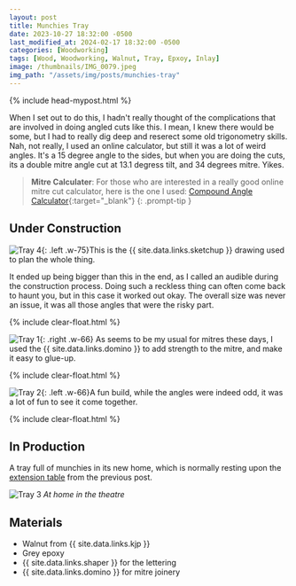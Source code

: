 ```yaml
---
layout: post
title: Munchies Tray
date: 2023-10-27 18:32:00 -0500
last_modified_at: 2024-02-17 18:32:00 -0500
categories: [Woodworking]
tags: [Wood, Woodworking, Walnut, Tray, Epxoy, Inlay]
image: /thumbnails/IMG_0079.jpeg
img_path: "/assets/img/posts/munchies-tray"
---
```

{% include head-mypost.html %}

When I set out to do this, I hadn't really thought of the complications that are involved in doing angled cuts like this. I mean, I knew there would be some, but I had to really dig deep and reserect some old trigonometry skills. Nah, not really, I used an online calculator, but still it was a lot of weird angles. It's a 15 degree angle to the sides, but when you are doing the cuts, its a double mitre angle cut at 13.1 degress tilt, and 34 degrees mitre. Yikes.

> **Mitre Calculater**: For those who are interested in a really good online mitre cut calculator, here is the one I used: [Compound Angle Calculator]{:target="\_blank"}
{: .prompt-tip }

## Under Construction

![Tray 4][Tray 4]{: .left .w-75}This is the {{ site.data.links.sketchup }} drawing used to plan the whole thing.  

It ended up being bigger than this in the end, as I called an audible during the construction process.  Doing such a reckless thing can often come back to haunt you, but in this case it worked out okay.  The overall size was never an issue, it was all those angles that were the risky part.

{% include clear-float.html %}

![Tray 1][Tray 1]{: .right .w-66} As seems to be my usual for mitres these days, I used the {{ site.data.links.domino }} to add strength to the mitre, and make it easy to glue-up.

{% include clear-float.html %}

![Tray 2][Tray 2]{: .left .w-66}A fun build, while the angles were indeed odd, it was a lot of fun to see it come together.

{% include clear-float.html %}

## In Production

A tray full of munchies in its new home, which is normally resting upon the [extension table](/posts/extension-table) from the previous post.

![Tray 3][Tray 3]
_At home in the theatre_

## Materials

- Walnut from {{ site.data.links.kjp }}
- Grey epoxy
- {{ site.data.links.shaper }} for the lettering
- {{ site.data.links.domino }} for mitre joinery

[Tray 1]: IMG_0074.jpeg
[Tray 2]: IMG_0079.jpeg
[Tray 3]: IMG_0643.jpeg
[Tray 4]: munchies-tray-sketchup.jpeg
[Compound Angle Calculator]: https://jansson.us/jcompound.html
